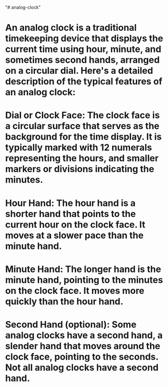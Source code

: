 "# analog-clock" 

# An analog clock is a traditional timekeeping device that displays the current time using hour, minute, and sometimes second hands, arranged on a circular dial. Here's a detailed description of the typical features of an analog clock:

# Dial or Clock Face: The clock face is a circular surface that serves as the background for the time display. It is typically marked with 12 numerals representing the hours, and smaller markers or divisions indicating the minutes.

# Hour Hand: The hour hand is a shorter hand that points to the current hour on the clock face. It moves at a slower pace than the minute hand.

# Minute Hand: The longer hand is the minute hand, pointing to the minutes on the clock face. It moves more quickly than the hour hand.

# Second Hand (optional): Some analog clocks have a second hand, a slender hand that moves around the clock face, pointing to the seconds. Not all analog clocks have a second hand.
